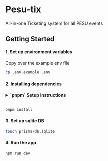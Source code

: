 # Pesu-tix

All-in-one Ticketing system for all PESU events

## Getting Started

#### 1. Set up environment variables

Copy over the example env file

```bash
cp .env.example .env
```

#### 2. Installing dependencies

<details><summary><b>`pnpm` Setup instructions</b></summary>
You can setup pnpm using npm. This method is dependent on having node already.

```bash
npm i -g pnpm
```

For other methods like node-independent setup, [check out the official docs](https://pnpm.io/installation)

</details><br>

```bash
pnpm install
```

#### 3. Set up sqlite DB

```bash
touch prisma/db.sqlite
```

#### 4. Run the app

```bash
npm run dev
```

